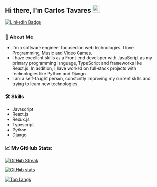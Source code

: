 ## <span>Hi there, I'm Carlos Tavares <img src="https://media.giphy.com/media/hvRJCLFzcasrR4ia7z/giphy.gif" width="25"> </span>

<div id="badges" style="margin-bottom: 30px">
  <a href="https://www.linkedin.com/in/tavares-carlos/">
    <img src="https://img.shields.io/badge/LinkedIn-blue?style=for-the-badge&logo=linkedin&logoColor=white" alt="LinkedIn Badge"/>
  </a>
</div>

### 👀 About Me
- I'm a software engineer focused on web technologies. I love Programming, Music and Video Games.
- I have excellent skills as a Front-end developer with JavaScript as my primary programming language, TypeScript and frameworks like React.js. In addition, I have worked on full-stack projects with technologies like Python and Django.
- I am a self-taught person, constantly improving my current skills and trying to learn new technologies.

### 🛠 Skills
- Javascript
- React.js
- Redux.js
- Typescript
- Python
- Django

### 📈 My GitHub Stats:

[![GitHub Streak](https://github-readme-streak-stats.herokuapp.com?user=daksen&theme=dark)](https://git.io/streak-stats)

[![GitHub stats](https://github-readme-stats.vercel.app/api?username=daksen&theme=dark)](https://github.com/anuraghazra/github-readme-stats)

[![Top Langs](https://github-readme-stats.vercel.app/api/top-langs/?username=daksen&theme=dark)](https://github.com/anuraghazra/github-readme-stats)
